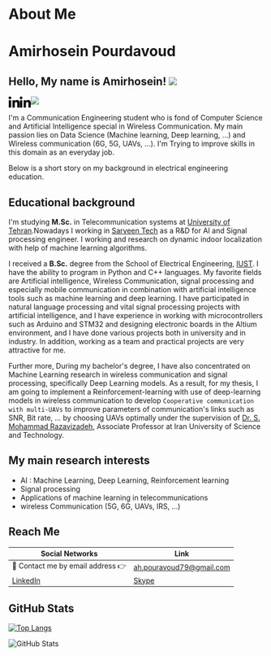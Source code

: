 # About Me
# Amirhosein Pourdavoud

## Hello, My name is Amirhosein! <img src="https://media.giphy.com/media/hvRJCLFzcasrR4ia7z/giphy.gif" width="25px">

<a href="https://twitter.com/Amirhosein_prdv">
  <img align="left" alt="Amirhosein Pourdavoud | Twitter" width="22px" src="imgs/linkedin-112.svg" />
</a>
<a href="https://www.linkedin.com/in/amirhosein-prdv">
  <img align="left" alt="Amirhosein's LinkedIn" width="22px" src="imgs/linkedin-112.svg" />
</a>

![](https://visitor-badge-reloaded.herokuapp.com/badge?page_id=amirhosein-prdv.amirhosein-prdv)

I'm a Communication Engineering student who is fond of Computer Science and Artificial Intelligence special in Wireless Communication. My main passion lies on
Data Science (Machine learning, Deep learning, ...) and Wireless communication (6G, 5G, UAVs, ...). I'm Trying to improve skills in this domain as an everyday job.

Below is a short story on my background in electrical engineering education.
## Educational background
I'm studying **M.Sc.** in Telecommunication systems at [University of Tehran](https://ece.ut.ac.ir/en/ece).Nowadays I working in [Sarveen Tech](https://sarveentech.ir) as a R&D for AI and Signal processing engineer. I working and research on dynamic indoor localization with help of machine learning algorithms.

I received a **B.Sc.** degree from the School of Electrical Engineering, [IUST](http://www.iust.ac.ir/en). 
I have the ability to program in Python and C++ languages. My favorite fields are Artificial intelligence, Wireless Communication, signal processing and especially mobile communication in combination with artificial intelligence tools such as machine learning and deep learning. I have participated in natural language processing and vital signal processing projects with artificial intelligence, and I have experience in working with microcontrollers such as Arduino and STM32 and designing electronic boards in the Altium environment, and I have done various projects both in university and in industry. In addition, working as a team and practical projects are very attractive for me.

Further more, During my bachelor's degree, I have also concentrated on Machine Learning research in wireless communication and signal processing, specifically Deep Learning models. As a result, for my thesis, I am going to implement a Reinforcement-learning with use of deep-learning models in wireless communication to develop `Cooperative communication with multi-UAVs` to improve parameters of communication's links such as SNR, Bit rate, ... by choosing UAVs optimally under the supervision of [Dr. S. Mohammad Razavizadeh](https://scholar.google.nl/citations?hl=en&user=jtR2cGMAAAAJ), Associate Professor at Iran University of Science and Technology.

[//]: <> (I have recently started my M.Sc. in telecommunications engineering at IUST as I received honorary master's admission from Iran University of Science and Technology.)

## My main research interests
- AI : Machine Learning, Deep Learning, Reinforcement learning
- Signal processing
- Applications of machine learning in telecommunications
- wireless Communication (5G, 6G, UAVs, IRS, ...)


## Reach Me

| Social Networks  |   Link          |
|-----------|--------------------|
| 📧 Contact me by email address 👉 | ah.pouravoud79@gmail.com |
|  [LinkedIn](https://www.linkedin.com/in/amirhosein-pourdavoud-761873105/)  | [Skype](https://join.skype.com/invite/FNbzKDam4yMu)  |

## GitHub Stats

[![Top Langs](https://github-readme-stats.vercel.app/api/top-langs/?username=amirhosein-prdv&layout=compact)](https://github.com/anuraghazra/github-readme-stats)

<p><img src="https://github-readme-stats.vercel.app/api?username=amirhosein-prdv&amp;show_icons=true" alt="GitHub Stats"></p>
